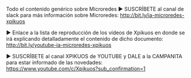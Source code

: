 Todo el contenido genérico sobre Microredes
▶ SUSCRÍBETE al canal de slack para más información sobre Microredes: http://bit.ly/ia-microredes-xpikuos

▶ Enlace a la lista de reproducción de los vídeos de Xpikuos en donde se irá explicando detalladamente el contenido de dicho documento: http://bit.ly/youtube-ia-microredes-xpikuos

▶ SUSCRÍBETE al canal XPIKUOS de YOUTUBE y DALE a la CAMPANITA para estar informado de las novedades: https://www.youtube.com/c/Xpikuos?sub_confirmation=1
